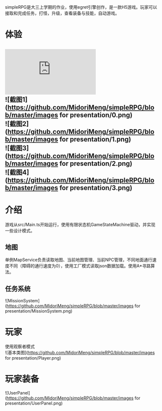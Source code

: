 simpleRPG是大三上学期的作业，使用egret引擎创作，是一款H5游戏。玩家可以接取和完成任务，打怪，升级，查看装备与技能，自动游戏。  
# 体验    
![Player](https://github.com/MidoriMeng/simpleRPG/blob/master/index.html)  
![截图1](https://github.com/MidoriMeng/simpleRPG/blob/master/images for presentation/0.png)  
![截图2](https://github.com/MidoriMeng/simpleRPG/blob/master/images for presentation/1.png)  
![截图3](https://github.com/MidoriMeng/simpleRPG/blob/master/images for presentation/2.png)  
![截图4](https://github.com/MidoriMeng/simpleRPG/blob/master/images for presentation/3.png)  
---  
# 介绍   
游戏从src/Main.ts开始运行，使用有限状态机GameStateMachine驱动，并实现一些设计模式。  
## 地图  
单例MapService负责读取地图、当前地图管理、当前NPC管理，不同地面通行速度不同（障碍的通行速度为0），使用工厂模式读取json数据加载。使用A*寻路算法。  
## 任务系统  
![MissionSystem](https://github.com/MidoriMeng/simpleRPG/blob/master/images for presentation/MissionSystem.png)   
# 玩家  
使用观察者模式  
![基本类图](https://github.com/MidoriMeng/simpleRPG/blob/master/images for presentation/Player.png)    
# 玩家装备  
![UserPanel](https://github.com/MidoriMeng/simpleRPG/blob/master/images for presentation/UserPanel.png)   